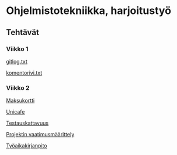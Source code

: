 <h1>Ohjelmistotekniikka, harjoitustyö</h1>
<h2>Tehtävät</h2>
<h3>Viikko 1</h3>

[gitlog.txt](https://github.com/rajanssi/ot-harjoitustyo/blob/master/laskarit/viikko1/gitlog.txt)

[komentorivi.txt](https://github.com/rajanssi/ot-harjoitustyo/blob/master/laskarit/viikko1/komentorivi.txt)

<h3>Viikko 2</h3>

[Maksukortti](https://github.com/rajanssi/ot-harjoitustyo/tree/master/laskarit/viikko2/Maksukortti)

[Unicafe](https://github.com/rajanssi/ot-harjoitustyo/tree/master/laskarit/viikko2/Unicafe)

[Testauskattavuus](https://github.com/rajanssi/ot-harjoitustyo/blob/master/laskarit/viikko2/testikattavuus.png)

[Projektin vaatimusmäärittely](https://github.com/rajanssi/ot-harjoitustyo/blob/master/dokumentaatio/vaatimusmaarittely.md)

[Työaikakirjanpito](https://github.com/rajanssi/ot-harjoitustyo/blob/master/dokumentaatio/tuntikirjanpito.md)
